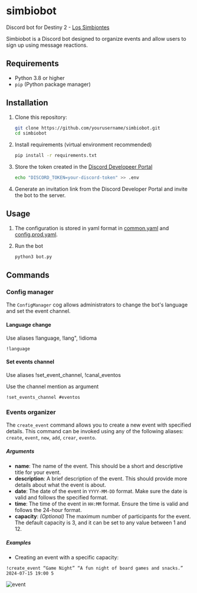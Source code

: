 # simbiobot
Discord bot for Destiny 2 - [Los Simbiontes](https://discord.gg/kj4g4dwD)

Simbiobot is a Discord bot designed to organize events and allow users to sign up using message reactions.

## Requirements

- Python 3.8 or higher
- `pip` (Python package manager)

## Installation

1. Clone this repository:

   ```bash
   git clone https://github.com/yourusername/simbiobot.git
   cd simbiobot

2. Install requirements (virtual environment recommended)

    ```bash
    pip install -r requirements.txt

3. Store the token created in the [Discord Developeer Portal](https://discord.com/developers/docs/resources/application)

    ```bash
    echo "DISCORD_TOKEN=your-discord-token" >> .env

4. Generate an invitation link from the Discord Developer Portal and invite the bot to the server.

## Usage

1. The configuration is stored in yaml format in [common.yaml](./configs/common.yaml) and [config.prod.yaml](./configs/config.prod.yaml).

2. Run the bot

    ```bash
    python3 bot.py 

## Commands
### Config manager

The `ConfigManager` cog allows administrators to change the bot's language and set the event channel.

#### Language change
Use aliases !language, !lang", !idioma

```
!language
```

#### Set events channel
Use aliases !set_event_channel, !canal_eventos

Use the channel mention as argument

```
!set_events_channel #eventos 
```

### Events organizer
The `create_event` command allows you to create a new event with specified details. This command can be invoked using any of the following aliases: `create`, `event`, `new`, `add`, `crear`, `evento`.
##### Arguments

- **name**: The name of the event. This should be a short and descriptive title for your event.
- **description**: A brief description of the event. This should provide more details about what the event is about.
- **date**: The date of the event in `YYYY-MM-DD` format. Make sure the date is valid and follows the specified format.
- **time**: The time of the event in `HH:MM` format. Ensure the time is valid and follows the 24-hour format.
- **capacity**: *(Optional)* The maximum number of participants for the event. The default capacity is 3, and it can be set to any value between 1 and 12.

##### Examples

- Creating an event with a specific capacity:
```
!create_event “Game Night” “A fun night of board games and snacks.” 2024-07-15 19:00 5
```
![event](./docs/assets/event.png)